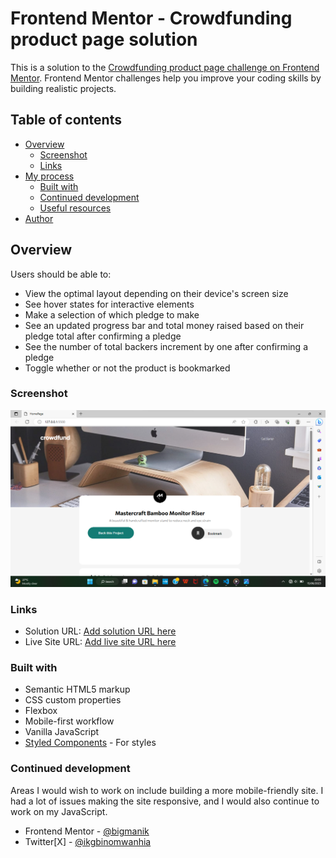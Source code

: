 # Frontend Mentor - Crowdfunding product page solution

This is a solution to the [Crowdfunding product page challenge on Frontend Mentor](https://www.frontendmentor.io/challenges/crowdfunding-product-page-7uvcZe7ZR). Frontend Mentor challenges help you improve your coding skills by building realistic projects. 

## Table of contents

- [Overview](#overview)
  - [Screenshot](#screenshot)
  - [Links](#links)
- [My process](#my-process)
  - [Built with](#built-with)
  - [Continued development](#continued-development)
  - [Useful resources](#useful-resources)
- [Author](#author)




## Overview



Users should be able to:

- View the optimal layout depending on their device's screen size
- See hover states for interactive elements
- Make a selection of which pledge to make
- See an updated progress bar and total money raised based on their pledge total after confirming a pledge
- See the number of total backers increment by one after confirming a pledge
- Toggle whether or not the product is bookmarked

### Screenshot

![crowdfunding-prouct-page](./resources/crowdscreen.png)



### Links

- Solution URL: [Add solution URL here](https://www.frontendmentor.io/profile/bigmanik/solutions)
- Live Site URL: [Add live site URL here](https://crowdfunding-product-page-snowy.vercel.app/)



### Built with

- Semantic HTML5 markup
- CSS custom properties
- Flexbox
- Mobile-first workflow
- Vanilla JavaScript
- [Styled Components](https://styled-components.com/) - For styles


### Continued development

Areas I would wish to work on include building a more mobile-friendly site. I had a lot of issues making the site responsive, and I would also continue to work on my JavaScript.




- Frontend Mentor - [@bigmanik](https://www.frontendmentor.io/profile/bigmanik)
- Twitter[X] - [@ikgbinomwanhia](https://www.twitter.com/ikigbinomwanhia)



